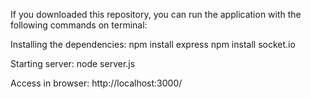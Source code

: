 If you downloaded this repository, you can run the application with the following commands on terminal:

Installing the dependencies:
npm install express
npm install socket.io

Starting server:
node server.js

Access in browser:
http://localhost:3000/
